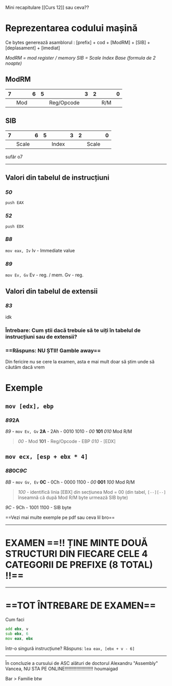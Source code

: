 
Mini recapitulare [[Curs 12]] sau ceva??
# **Reprezentarea codului mașină**
Ce bytes generează asamblorul : [prefix] + cod + [ModRM] + [SIB] + [deplasament] + [imediat]

*ModRM = mod register / memory*
*SIB = Scale Index Base (formula de 2 noapte)*

## ModRM

| 7   |     | 6   | 5   |            | 3   | 2   |     | 0   |
| --- | --- | --- | --- | ---------- | --- | --- | --- | --- |
|     | Mod |     |     | Reg/Opcode |     |     | R/M |     |

## SIB

| 7   |       | 6   | 5   |       | 3   | 2   |       | 0   |
| --- | ----- | --- | --- | ----- | --- | --- | ----- | --- |
|     | Scale |     |     | Index |     |     | Scale |     |

sufăr o7

<hr>

## Valori din tabelul de instrucțiuni
### *50*
`push EAX`

### *52*
`push EDX`

### *B8*
`mov eax, Iv`
Iv - Immediate value

### *89*
`mov Ev, Gv`
Ev - reg. / mem.
Gv - reg.

## Valori din tabelul de extensii

### *83*
idk

### Întrebare: Cum știi dacă trebuie să te uiți în tabelul de instrucțiuni sau de extensii?
### ==Răspuns: NU ȘTII! Gamble away==
Din fericire nu se cere la examen, asta e mai mult doar să știm unde să căutăm dacă vrem

# Exemple
## `mov [edx], ebp`
### *89***2A**

*89* - `mov Ev, Gv`
**2A** - 2Ah - 0010 1010 - *00* **101** *010* Mod R/M
> *00* - Mod
> **101** - Reg/Opcode - EBP
> *010* - [EDX]

## `mov ecx, [esp + ebx * 4]`
### *8B***0C***9C*
*8B* - `mov Gv, Ev`
**0C** - 0Ch - 0000 1100 - *00* **001** *100* Mod R/M
> *100* - identifică linia [EBX] din secțiunea Mod = 00 (din tabel, `[--][--]` înseamnă că după Mod R/M byte urmează SIB byte)

*9C* - 9Ch - 1001 1100 - SIB byte

==Vezi mai multe exemple pe pdf sau ceva lil bro==



<hr>



# EXAMEN ==!! ȚINE MINTE DOUĂ STRUCTURI DIN FIECARE CELE 4 CATEGORII DE PREFIXE (8 TOTAL) !!==

<hr>

# ==TOT ÎNTREBARE DE EXAMEN==
Cum faci
```asm
add ebx, v
sub ebx, 6
mov eax, ebx
```
într-o singură instrucțiune?
Răspuns:
`lea eax, [ebx + v - 6]`

<hr>

În concluzie a cursului de ASC alături de doctorul Alexandru "Assembly" Vancea, NU STA PE ONLINE!!!!!!!!!!!!!!!!!!!!!!
houmaigad

Bar > Familie btw